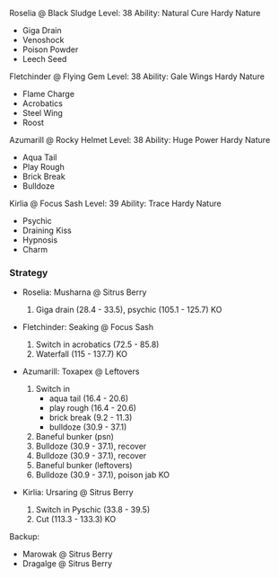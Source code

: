 Roselia @ Black Sludge
Level: 38
Ability: Natural Cure
Hardy Nature
- Giga Drain
- Venoshock
- Poison Powder
- Leech Seed

Fletchinder @ Flying Gem
Level: 38
Ability: Gale Wings
Hardy Nature
- Flame Charge
- Acrobatics
- Steel Wing
- Roost

Azumarill @ Rocky Helmet
Level: 38
Ability: Huge Power
Hardy Nature
- Aqua Tail
- Play Rough
- Brick Break
- Bulldoze

Kirlia @ Focus Sash
Level: 39
Ability: Trace
Hardy Nature
- Psychic
- Draining Kiss
- Hypnosis
- Charm

### Strategy

- Roselia: Musharna @ Sitrus Berry

    1. Giga drain (28.4 - 33.5), psychic (105.1 - 125.7) KO

- Fletchinder: Seaking @ Focus Sash

    1. Switch in acrobatics (72.5 - 85.8)
    2. Waterfall (115 - 137.7) KO

- Azumarill: Toxapex @ Leftovers

    1. Switch in
        - aqua tail (16.4 - 20.6)
        - play rough (16.4 - 20.6)
        - brick break (9.2 - 11.3)
        - bulldoze (30.9 - 37.1)
    2. Baneful bunker (psn)
    3. Bulldoze (30.9 - 37.1), recover
    4. Bulldoze (30.9 - 37.1), recover
    5. Baneful bunker (leftovers)
    6. Bulldoze (30.9 - 37.1), poison jab KO

- Kirlia: Ursaring @ Sitrus Berry

    1. Switch in Pyschic (33.8 - 39.5)
    2. Cut (113.3 - 133.3) KO

Backup:
- Marowak @ Sitrus Berry
- Dragalge @ Sitrus Berry